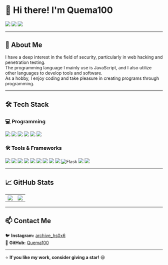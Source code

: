 # 👋 Hi there! I'm **Quema100**  
<div>
  <img src="https://komarev.com/ghpvc/?username=Quema100&label=Profile%20Views&color=blueviolet&style=flat" />
  <img src="https://img.shields.io/github/followers/Quema100?style=social" />
  <img src="https://img.shields.io/github/stars/Quema100?style=social" />
</div> 

---

## 🚀 About Me  

I have a deep interest in the field of security, particularly in web hacking and penetration testing.  
The programming language I mainly use is JavaScript, and I also utilize other languages to develop tools and software.  
As a hobby, I enjoy coding and take pleasure in creating programs through programming.  

---

## 🛠️ Tech Stack  

### 💻 Programming
<div>
  <img src="https://img.shields.io/badge/JavaScript-F7DF1E?style=flat&logo=javascript&logoColor=black" />
  <img src="https://img.shields.io/badge/Python-3776AB?style=flat&logo=python&logoColor=white" />
  <img src="https://img.shields.io/badge/C-00599C?style=flat&logo=c&logoColor=white" />
  <img src="https://img.shields.io/badge/Dart-0175C2?style=flat&logo=dart&logoColor=white" />
  <img src="https://img.shields.io/badge/HTML-E34F26?style=flat&logo=html5&logoColor=white" />
  <img src="https://img.shields.io/badge/CSS-1572B6?style=flat&logo=css3&logoColor=white" />
</div>  

### 🛠️ Tools & Frameworks  
<div>
  <img src="https://img.shields.io/badge/Node.js-339933?style=flat&logo=node.js&logoColor=white" />
  <img src="https://img.shields.io/badge/pnpm-F69220?style=flat&logo=pnpm&logoColor=white" />
  <img src="https://img.shields.io/badge/npx-00B8F4?style=flat&logo=npm&logoColor=white" />
  <img src="https://img.shields.io/badge/Yarn-2C8EBB?style=flat&logo=yarn&logoColor=white" />
  <img src="https://img.shields.io/badge/npm-CB3837?style=flat&logo=npm&logoColor=white" />
  <img src="https://img.shields.io/badge/Git-F05032?style=flat&logo=git&logoColor=white" />
  <img src="https://img.shields.io/badge/Firebase-FFCB2B?style=flat&logo=firebase&logoColor=black" />
  <img src="https://img.shields.io/badge/Flutter-02569B?style=flat&logo=flutter&logoColor=white"/>
  <img src="https://img.shields.io/badge/Express.js-000000?style=flat&logo=express&logoColor=white" />
  <img src="https://img.shields.io/badge/Flask-000000?style=flat&logo=flask&logoColor=white" alt="Flask" >
  <img src="https://img.shields.io/badge/React-61DAFB?style=flat&logo=react&logoColor=black" />
  <img src="https://img.shields.io/badge/Electron-47848F?style=flat&logo=electron&logoColor=white" />
</div>  

---

## 📈 GitHub Stats  

<table>
  <tr>
    <td>
      <img src="https://github-readme-stats.vercel.app/api?username=Quema100&show_icons=true&theme=radical" />
    </td>
    <td>
      <img src="https://github-readme-stats.vercel.app/api/top-langs/?username=Quema100&layout=compact&theme=radical" />
    </td>
  </tr>
</table>

---

## 📫 Contact Me  

🐦 **Instagram:** [archive_hs0x6](https://www.instagram.com/archive_hs0x6)  
📘 **GitHub:** [Quema100](https://github.com/Quema100)  

---

⭐ **If you like my work, consider giving a star!** 😆   

<!--
**Quema100/Quema100** is a ✨ _special_ ✨ repository because its `README.md` (this file) appears on your GitHub profile.

Here are some ideas to get you started:

- 🔭 I’m currently working on ...
- 🌱 I’m currently learning ...
- 👯 I’m looking to collaborate on ...
- 🤔 I’m looking for help with ...
- 💬 Ask me about ...
- 📫 How to reach me: ...
- 😄 Pronouns: ...
- ⚡ Fun fact: ...
-->
